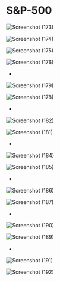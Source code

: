 # S&P-500


![Screenshot (173)](https://github.com/Jabbark/SandP-500/assets/139176049/428fb37c-c461-44f8-b0fb-c06e24b3297c)


![Screenshot (174)](https://github.com/Jabbark/SandP-500/assets/139176049/59034b78-05b4-42ea-8232-9e39c2205ee5)



![Screenshot (175)](https://github.com/Jabbark/SandP-500/assets/139176049/227bf1a2-d2ab-4714-8bcf-282519ccd499)


![Screenshot (176)](https://github.com/Jabbark/SandP-500/assets/139176049/1a60e040-c22c-4d29-a2c1-cbffb5d9fed3)


-


![Screenshot (179)](https://github.com/Jabbark/SandP-500/assets/139176049/86cf01d4-f5b0-4656-ab47-6c9b46304421)


![Screenshot (178)](https://github.com/Jabbark/SandP-500/assets/139176049/163b9986-22f6-4415-9d5c-b317418b1725)

-



![Screenshot (182)](https://github.com/Jabbark/SandP-500/assets/139176049/0c75ab72-17c1-476e-9c96-c8514b893efe)


![Screenshot (181)](https://github.com/Jabbark/SandP-500/assets/139176049/21d4d7f2-8d71-4662-92ad-b72db5066624)

-

![Screenshot (184)](https://github.com/Jabbark/SandP-500/assets/139176049/a51564fe-8f89-4a75-b859-63386894c300)


![Screenshot (185)](https://github.com/Jabbark/SandP-500/assets/139176049/a93a1500-3529-4a65-b24c-1cdb737e8524)


-


![Screenshot (186)](https://github.com/Jabbark/SandP-500/assets/139176049/59408a41-b3cd-4bd2-ba4a-f74fb5a767b1)


![Screenshot (187)](https://github.com/Jabbark/SandP-500/assets/139176049/ff537a84-7309-431a-b402-8992ffe0f383)



-

![Screenshot (190)](https://github.com/Jabbark/SandP-500/assets/139176049/32322bd8-e07a-4c77-a875-8069934b4482)



![Screenshot (189)](https://github.com/Jabbark/SandP-500/assets/139176049/40646f08-635a-46c9-98ff-8350282c396c)



-

![Screenshot (191)](https://github.com/Jabbark/SandP-500/assets/139176049/f8484ed8-4488-4711-b9a0-0fc477daf3a5)




![Screenshot (192)](https://github.com/Jabbark/SandP-500/assets/139176049/47f18262-b7f7-47ca-b7b4-356a401098bf)
































